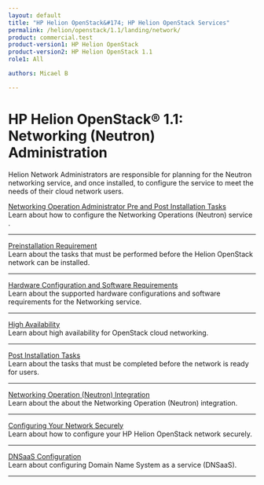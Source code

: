 ```yaml
---
layout: default
title: "HP Helion OpenStack&#174; HP Helion OpenStack Services"
permalink: /helion/openstack/1.1/landing/network/
product: commercial.test
product-version1: HP Helion OpenStack
product-version2: HP Helion OpenStack 1.1
role1: All

authors: Micael B

---
```

<!--PUBLISHED-->

<script>

function PageRefresh {
onLoad="window.refresh"
}

PageRefresh();

</script>

<!--
<p style="font-size: small;"> <a href="/helion/openstack/1.1/3rd-party-license-agreements/">&#9664; PREV</a> | <a href="/helion/openstack/1.1/">&#9650; UP</a> | NEXT &#9654; </p>
-->

# HP Helion OpenStack&#174; 1.1: Networking (Neutron) Administration

Helion Network Administrators are responsible for planning for the Neutron networking service, and once installed, to configure the service to meet the needs of their cloud network users.

[Networking Operation Administrator Pre and Post Installation Tasks](/helion/openstack/1.1/services/neutron/installation/intro/)
<br />Learn about how to configure the Networking Operations (Neutron) service .
<hr>

[Preinstallation Requirement](/helion/openstack/1.1/services/neutron/pre/installation/)
<br />Learn about the tasks that must be performed before the Helion OpenStack network can be installed.
<hr>

[Hardware Configuration and Software Requirements](/helion/openstack/1.1/services/neutron/pre/installation/hardware-software/)
<br />Learn about the supported hardware configurations and software requirements for the Networking service.
<hr>

[High Availability](/helion/openstack/1.1/services/neutron/pre/installation/high-availability/)
<br />Learn about high availability for OpenStack cloud networking.
<hr>

[Post Installation Tasks](/helion/openstack/1.1/services/neutron/post/installation/)
<br />Learn about the tasks that must be completed before the network is ready for users.
<hr>

[Networking Operation (Neutron) Integration](/helion/openstack/1.1/services/neutron/post/installation/neutron-integration/)
<br />Learn about the about the Networking Operation (Neutron) integration.
<hr>

[Configuring Your Network Securely](/helion/openstack/1.1/services/neutron/post/installation/configure-network-securely/)
<br />Learn about how to configure your HP Helion OpenStack network securely.
<hr>

[DNSaaS Configuration](/helion/openstack/1.1/services/neutron/post/installation/configure-dnsaas/)
<br />Learn about configuring Domain Name System as a service (DNSaaS).
<hr>


